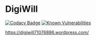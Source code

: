 # DigiWill

[![Codacy Badge](https://api.codacy.com/project/badge/Grade/2aa150c1788d422c9f7e70774c181697)](https://app.codacy.com/app/Kucki99/DigiWill?utm_source=github.com&utm_medium=referral&utm_content=DigiWill-dhbw/DigiWill&utm_campaign=Badge_Grade_Dashboard)
[![Known Vulnerabilities](https://snyk.io/test/github/DigiWill-dhbw/DigiWill/badge.svg)](https://snyk.io/test/github/DigiWill-dhbw/DigiWill)

https://digiwill71076886.wordpress.com/

